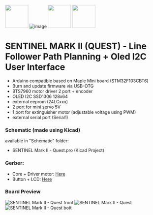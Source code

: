 <img src="https://user-images.githubusercontent.com/50608159/94810004-a8f31e00-041d-11eb-9f57-4d7e2abcf03f.png" height="75" width="75"> ![image](https://user-images.githubusercontent.com/50608159/94809161-654be480-041c-11eb-80e4-5e7739659f5a.png) <img src="https://user-images.githubusercontent.com/50608159/94809387-bc51b980-041c-11eb-9e29-661003ecc64f.png" height="75" width="75"> <img src="https://user-images.githubusercontent.com/50608159/94810884-d55b6a00-041e-11eb-8843-62bc78b35c54.png" height="75" width="75">
# SENTINEL MARK II (QUEST) - Line Follower Path Planning + Oled I2C User Interface
- Arduino compatible based on Maple Mini board (STM32F103CBT6)
- Burn and update firmware via USB-OTG
- BTS7960 motor driver 2 port + encoder
- OLED I2C SSD1306 128x64
- external eeprom (24LCxxx)
- 2 port for mini servo 5V
- 1 port for extinguisher motor (adjustable voltage using PWM) 
- external serial port (Serial1)

### Schematic (made using Kicad)
available in "Schematic" folder:
- SENTINEL Mark II - Quest.pro (Kicad Project)

### Gerber:
- Core + Driver motor: [Here](https://www.pcbway.com/project/shareproject/SENTINEL_mark_II__QUEST___Core___motor_driver_.html)
- Button + LCD: [Here](https://www.pcbway.com/project/shareproject/SENTINEL_mark_II__QUEST___button___eeprom___lcd_.html)

### Board Preview
![SENTINEL Mark II - Quest front](https://user-images.githubusercontent.com/50608159/94805820-30895e80-0417-11eb-9224-c44c39aa6859.png)
![SENTINEL Mark II - Quest](https://user-images.githubusercontent.com/50608159/94805824-32532200-0417-11eb-9155-993e9da4d6e9.png)
![SENTINEL Mark II - Quest bott](https://user-images.githubusercontent.com/50608159/94805826-33844f00-0417-11eb-890d-b1fb4dd0e205.png)
